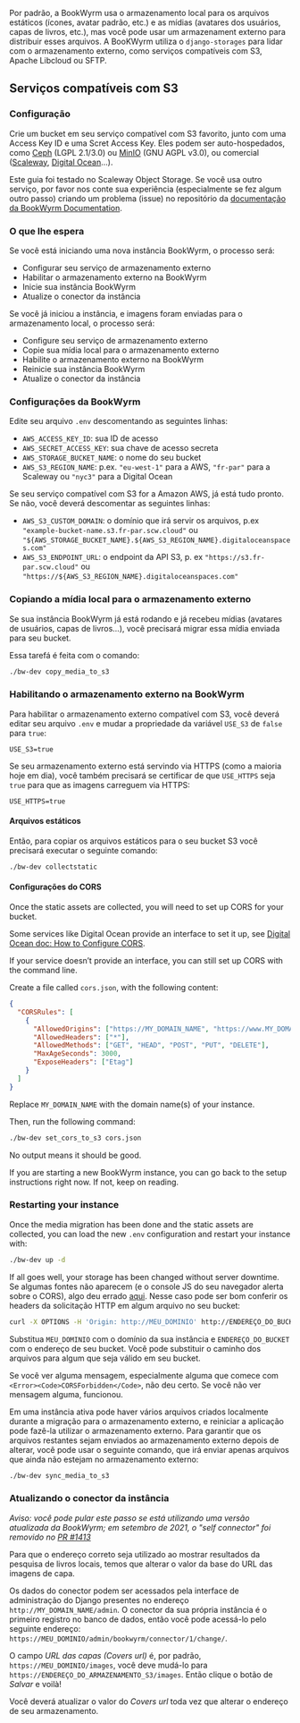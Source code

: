 Por padrão, a BookWyrm usa o armazenamento local para os arquivos estáticos (ícones, avatar padrão, etc.) e as mídias (avatares dos usuários, capas de livros, etc.), mas você pode usar um armazenament externo para distribuir esses arquivos. A BooKWyrm utiliza o `django-storages` para lidar com o armazenamento externo, como serviços compatíveis com S3, Apache Libcloud ou SFTP.

## Serviços compatíveis com S3

### Configuração

Crie um bucket em seu serviço compatível com S3 favorito, junto com uma Access Key ID e uma Scret Access Key. Eles podem ser auto-hospedados, como [Ceph](https://ceph.io/en/) (LGPL 2.1/3.0) ou [MinIO](https://min.io/) (GNU AGPL v3.0), ou comercial ([Scaleway](https://www.scaleway.com/en/docs/object-storage-feature/), [Digital Ocean](https://www.digitalocean.com/community/tutorials/how-to-create-a-digitalocean-space-and-api-key)…).

Este guia foi testado no Scaleway Object Storage. Se você usa outro serviço, por favor nos conte sua experiência (especialmente se fez algum outro passo) criando um problema (issue) no repositório da [documentação da BookWyrm Documentation](https://github.com/bookwyrm-social/documentation).

### O que lhe espera

Se você está iniciando uma nova instância BookWyrm, o processo será:

- Configurar seu serviço de armazenamento externo
- Habilitar o armazenamento externo na BookWyrm
- Inicie sua instância BookWyrm
- Atualize o conector da instância

Se você já iniciou a instância, e imagens foram enviadas para o armazenamento local, o processo será:

- Configure seu serviço de armazenamento externo
- Copie sua mídia local para o armazenamento externo
- Habilite o armazenamento externo na BookWyrm
- Reinicie sua instância BookWyrm
- Atualize o conector da instância

### Configurações da BookWyrm

Edite seu arquivo `.env` descomentando as seguintes linhas:

- `AWS_ACCESS_KEY_ID`: sua ID de acesso
- `AWS_SECRET_ACCESS_KEY`: sua chave de acesso secreta
- `AWS_STORAGE_BUCKET_NAME`: o nome do seu bucket
- `AWS_S3_REGION_NAME`: p.ex. `"eu-west-1"` para a AWS, `"fr-par"` para a Scaleway ou `"nyc3"` para a Digital Ocean

Se seu serviço compatível com S3 for a Amazon AWS, já está tudo pronto. Se não, você deverá descomentar as seguintes linhas:

- `AWS_S3_CUSTOM_DOMAIN`: o domínio que irá servir os arquivos, p.ex `"example-bucket-name.s3.fr-par.scw.cloud"` ou `"${AWS_STORAGE_BUCKET_NAME}.${AWS_S3_REGION_NAME}.digitaloceanspaces.com"`
- `AWS_S3_ENDPOINT_URL`: o endpoint da API S3, p. ex `"https://s3.fr-par.scw.cloud"` ou `"https://${AWS_S3_REGION_NAME}.digitaloceanspaces.com"`

### Copiando a mídia local para o armazenamento externo

Se sua instância BookWyrm já está rodando e já recebeu mídias (avatares de usuários, capas de livros…), você precisará migrar essa mídia enviada para seu bucket.

Essa tarefá é feita com o comando:

```bash
./bw-dev copy_media_to_s3
```

### Habilitando o armazenamento externo na BookWyrm

Para habilitar o armazenamento externo compatível com S3, você deverá editar seu arquivo `.env` e mudar a propriedade da variável `USE_S3` de `false` para `true`:

```
USE_S3=true
```

Se seu armazenamento externo está servindo via HTTPS (como a maioria hoje em dia), você também precisará se certificar de que `USE_HTTPS` seja `true` para que as imagens carreguem via HTTPS:

```
USE_HTTPS=true
```

#### Arquivos estáticos

Então, para copiar os arquivos estáticos para o seu bucket S3 você precisará executar o seguinte comando:

```bash
./bw-dev collectstatic
```

#### Configurações do CORS

Once the static assets are collected, you will need to set up CORS for your bucket.

Some services like Digital Ocean provide an interface to set it up, see [Digital Ocean doc: How to Configure CORS](https://docs.digitalocean.com/products/spaces/how-to/configure-cors/).

If your service doesn’t provide an interface, you can still set up CORS with the command line.

Create a file called `cors.json`, with the following content:

```json
{
  "CORSRules": [
    {
      "AllowedOrigins": ["https://MY_DOMAIN_NAME", "https://www.MY_DOMAIN_NAME"],
      "AllowedHeaders": ["*"],
      "AllowedMethods": ["GET", "HEAD", "POST", "PUT", "DELETE"],
      "MaxAgeSeconds": 3000,
      "ExposeHeaders": ["Etag"]
    }
  ]
}
```

Replace `MY_DOMAIN_NAME` with the domain name(s) of your instance.

Then, run the following command:

```bash
./bw-dev set_cors_to_s3 cors.json
```

No output means it should be good.

If you are starting a new BookWyrm instance, you can go back to the setup instructions right now. If not, keep on reading.

### Restarting your instance

Once the media migration has been done and the static assets are collected, you can load the new `.env` configuration and restart your instance with:

```bash
./bw-dev up -d
```

If all goes well, your storage has been changed without server downtime. Se algumas fontes não aparecem (e o console JS do seu navegador alerta sobre o CORS), algo deu errado [aqui](#cors-settings). Nesse caso pode ser bom conferir os headers da solicitação HTTP em algum arquivo no seu bucket:

```bash
curl -X OPTIONS -H 'Origin: http://MEU_DOMINIO' http://ENDEREÇO_DO_BUCKET/static/images/logo-small.png -H "Access-Control-Request-Method: GET"
```

Substitua `MEU_DOMINIO` com o domínio da sua instância e `ENDEREÇO_DO_BUCKET` com o endereço de seu bucket. Você pode substituir o caminho dos arquivos para algum que seja válido em seu bucket.

Se você ver alguma mensagem, especialmente alguma que comece com `<Error><Code>CORSForbidden</Code>`, não deu certo. Se você não ver mensagem alguma, funcionou.

Em uma instância ativa pode haver vários arquivos criados localmente durante a migração para o armazenamento externo, e reiniciar a aplicação pode fazê-la utilizar o armazenamento externo. Para garantir que os arquivos restantes sejam enviados ao armazenamento externo depois de alterar, você pode usar o seguinte comando, que irá enviar apenas arquivos que ainda não estejam no armazenamento externo:

```bash
./bw-dev sync_media_to_s3
```

### Atualizando o conector da instância

*Aviso: você pode pular este passo se está utilizando uma versão atualizada da BookWyrm; em setembro de 2021, o "self connector" foi removido no [PR #1413](https://github.com/bookwyrm-social/bookwyrm/pull/1413)*

Para que o endereço correto seja utilizado ao mostrar resultados da pesquisa de livros locais, temos que alterar o valor da base do URL das imagens de capa.

Os dados do conector podem ser acessados pela interface de administração do Django presentes no endereço `http://MY_DOMAIN_NAME/admin`. O conector da sua própria instância é o primeiro registro no banco de dados, então você pode acessá-lo pelo seguinte endereço: `https://MEU_DOMINIO/admin/bookwyrm/connector/1/change/`.

O campo _URL das capas (Covers url)_ é, por padrão, `https://MEU_DOMINIO/images`, você deve mudá-lo para `https://ENDEREÇO_DO_ARMAZENAMENTO_S3/images`. Então clique o botão de _Salvar_ e voilà!

Você deverá atualizar o valor do _Covers url_ toda vez que alterar o endereço de seu armazenamento.
